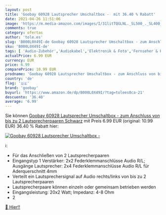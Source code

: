 ```yaml
---
layout: post
title: 'Goobay 60928 Lautsprecher Umschaltbox -  mit 36.40 % Rabatt'
date: 2021-04-26 11:51:06
image: 'https://m.media-amazon.com/images/I/31litTQGLNL._SL500_._SL400_.jpg'
comments: true
category: ofertas
author: 'tole.es'
slug: 'B000L0X49I-de Goobay 60928 Lautsprecher Umschaltbox - zum Anschluss von...'
sku: 'B000L0X49I-de'
tags: [ 'Audio-Zubehör','Audiokabel','Elektronik & Foto','Fernseher & Heimkino','Heimkino, TV & Video Zubehör','Hifi & Audio','Lautsprecherkabel','Lautsprecherzubehör','Tragbare Geräte','Zubehör für MP3-Player','Zubehör für tragbare Geräte','goobay', ]
actualPrice: 6.99 EUR
currency: EUR
price: 6.99
comparePrice: 10.99 EUR
prodname: 'Goobay 60928 Lautsprecher Umschaltbox - zum Anschluss von bis zu 2 Lautsprecherpaaren  Schwarz'
country: 'de'
flag: '🇩🇪'
brand: 'goobay'
buyurl: 'https://www.amazon.de/dp/B000L0X49I/?tag=tolees0ca-21'
descuento: '36.40'
average: '6.99'
---
```


Sie können [Goobay 60928 Lautsprecher Umschaltbox - zum Anschluss von bis zu 2 Lautsprecherpaaren  Schwarz](https://www.amazon.de/dp/B000L0X49I/?tag=tolees0ca-21) mit Preis 6.99 EUR (original: 10.99 EUR) 36.40 % Rabatt hier:

[![Goobay 60928 Lautsprecher Umschaltbox - ](https://m.media-amazon.com/images/I/31litTQGLNL._SL500_._SL400_.jpg)](https://www.amazon.de/dp/B000L0X49I/?tag=tolees0ca-21)

ℹ️:

- Für das Anschließen von 2 Lautsprecherpaaren
- Eingangstyp 1 Verstärker: 2x2 Federklemmanschlüsse Audio R/L; Ausgänge Lautsprecher: 2x4 Federklemmanschlüsse Audio R/L für Aderquerschnitt 4mm
- Verteilt ein Lautsprechersignal auf Audio rechts/links von bis zu 2 Lautsprecherpaaren
- Lautsprecherpaare können einzeln oder gemeinsam betrieben werden
- Eingangsleistung: 20x2 Watt; Impedanz: 4-8 Ohm
- 2

[🛒 Hier!!](https://www.amazon.de/dp/B000L0X49I/?tag=tolees0ca-21)
